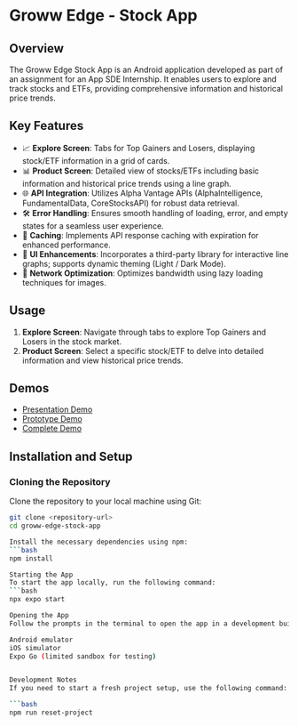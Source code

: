 # Groww Edge - Stock App

## Overview

The Groww Edge Stock App is an Android application developed as part of an assignment for an App SDE Internship. It enables users to explore and track stocks and ETFs, providing comprehensive information and historical price trends.

## Key Features

- 📈 **Explore Screen**: Tabs for Top Gainers and Losers, displaying stock/ETF information in a grid of cards.
- 📊 **Product Screen**: Detailed view of stocks/ETFs including basic information and historical price trends using a line graph.
- 🌐 **API Integration**: Utilizes Alpha Vantage APIs (AlphaIntelligence, FundamentalData, CoreStocksAPI) for robust data retrieval.
- 🛠️ **Error Handling**: Ensures smooth handling of loading, error, and empty states for a seamless user experience.
- 🔄 **Caching**: Implements API response caching with expiration for enhanced performance.
- 🎨 **UI Enhancements**: Incorporates a third-party library for interactive line graphs; supports dynamic theming (Light / Dark Mode).
- 📡 **Network Optimization**: Optimizes bandwidth using lazy loading techniques for images.

## Usage

1. **Explore Screen**: Navigate through tabs to explore Top Gainers and Losers in the stock market.
2. **Product Screen**: Select a specific stock/ETF to delve into detailed information and view historical price trends.

## Demos

- [Presentation Demo](https://drive.google.com/file/d/1Amfb4ULktImNenVawxu3F8CJCSXDxxAg/view)
- [Prototype Demo](https://drive.google.com/file/d/1j4vinIKZxyiNReVkm4Wx96GogKdJI6pe/view?usp=sharing)
- [Complete Demo](https://new.express.adobe.com/id/urn:aaid:sc:AP:e5f7b802-24d4-46ad-872d-9de8becc3849?invite=true&promoid=Z2G1FQKR&mv=other)

## Installation and Setup

### Cloning the Repository

Clone the repository to your local machine using Git:

```bash
git clone <repository-url>
cd groww-edge-stock-app

Install the necessary dependencies using npm:
```bash
npm install

Starting the App
To start the app locally, run the following command:
```bash
npx expo start

Opening the App
Follow the prompts in the terminal to open the app in a development build on your preferred platform:

Android emulator
iOS simulator
Expo Go (limited sandbox for testing)


Development Notes
If you need to start a fresh project setup, use the following command:

```bash
npm run reset-project




   

